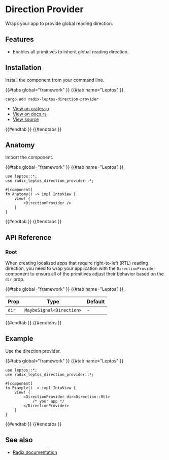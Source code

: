 # Direction Provider

Wraps your app to provide global reading direction.

## Features

-   Enables all primitives to inherit global reading direction.

## Installation

Install the component from your command line.

{{#tabs global="framework" }}
{{#tab name="Leptos" }}

```shell
cargo add radix-leptos-direction-provider
```

-   [View on crates.io](https://crates.io/crates/radix-leptos-direction-provider)
-   [View on docs.rs](https://docs.rs/radix-leptos-direction-provider/latest/radix_leptos_direction_provider/)
-   [View source](https://github.com/RustForWeb/radix/tree/main/packages/primitives/leptos/direction)

{{#endtab }}
{{#endtabs }}

## Anatomy

Import the component.

{{#tabs global="framework" }}
{{#tab name="Leptos" }}

```rust,ignore
use leptos::*;
use radix_leptos_direction_provider::*;

#[component]
fn Anatomy() -> impl IntoView {
    view! {
        <DirectionProvider />
    }
}
```

{{#endtab }}
{{#endtabs }}

## API Reference

### Root

When creating localized apps that require right-to-left (RTL) reading direction, you need to wrap your application with the `DirectionProvider` component to ensure all of the primitives adjust their behavior based on the `dir` prop.

{{#tabs global="framework" }}
{{#tab name="Leptos" }}

| Prop  | Type                     | Default |
| ----- | ------------------------ | ------- |
| `dir` | `MaybeSignal<Direction>` | -       |

{{#endtab }}
{{#endtabs }}

## Example

Use the direction provider.

{{#tabs global="framework" }}
{{#tab name="Leptos" }}

```rust,ignore
use leptos::*;
use radix_leptos_direction_provider::*;

#[component]
fn Example() -> impl IntoView {
    view! {
        <DirectionProvider dir=Direction::Rtl>
            /* your app */
        </DirectionProvider>
    }
}
```

{{#endtab }}
{{#endtabs }}

## See also

-   [Radix documentation](https://www.radix-ui.com/primitives/docs/utilities/direction-provider)
